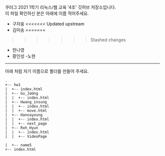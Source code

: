 쿠러그 2021 1학기 리눅스/웹 교육 '4조' 깃허브 저장소입니다.  
이 파일 확인하신 분은 아래에 이름 적어주세요.

- 구자웅
<<<<<<< Updated upstream
- 김미송
=======
>>>>>>> Stashed changes
- 한나영
- 황인성
-노현

<hr/>
아래 처럼 자기 이름으로 폴더를 만들어 주세요.  

```
.  
+-- hw1  
|  +-- index.html  
|  +-- Gu_JaUng  
|  |  +-- index.html  
|  +-- Hwang_insung
|  |  +-- index.html
|  |  +-- move.html
|  +-- Hannayoung 
|  |  +-- index.html
|  |  +-- next_page 
|  +-- Roh_Hyun
|  |  +-- index.html
|  |  +-- VideoPage

|  +-- name5  
+-- index.html  
```
